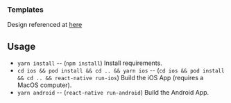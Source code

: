 ### Templates

Design referenced at [here](https://dribbble.com/shots/14157511-XD-Challenge-003-Scroll)

## Usage

- `yarn install` -- (`npm install`) Install requirements.
- `cd ios && pod install && cd .. && yarn ios` -- (`cd ios && pod install && cd .. && react-native run-ios`) Build the iOS App (requires a MacOS computer).
- `yarn android` -- (`react-native run-android`) Build the Android App.
